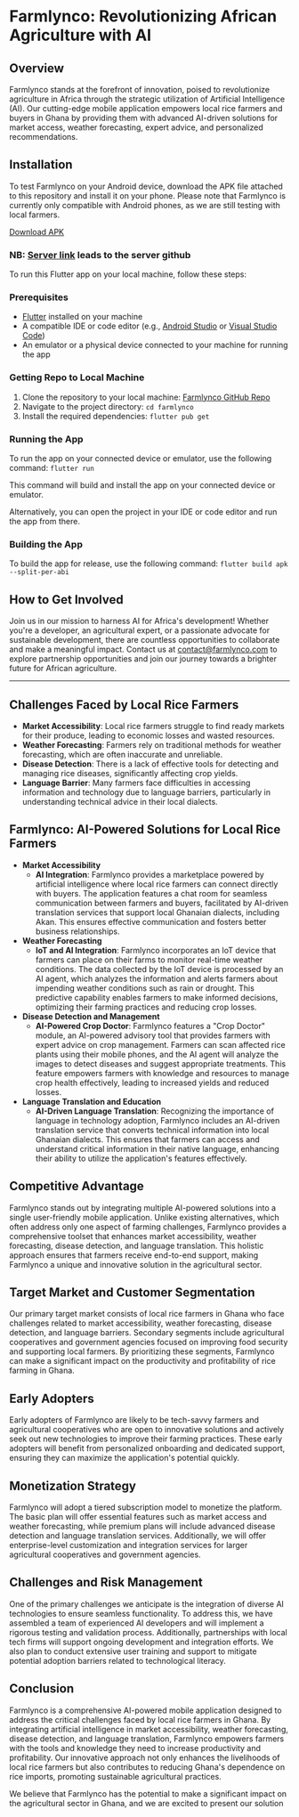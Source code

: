 # Farmlynco: Revolutionizing African Agriculture with AI

## Overview
Farmlynco stands at the forefront of innovation, poised to revolutionize agriculture in Africa through the strategic utilization of Artificial Intelligence (AI). Our cutting-edge mobile application empowers local rice farmers and buyers in Ghana by providing them with advanced AI-driven solutions for market access, weather forecasting, expert advice, and personalized recommendations.


## Installation
To test Farmlynco on your Android device, download the APK file attached to this repository and install it on your phone. Please note that Farmlynco is currently only compatible with Android phones, as we are still testing with local farmers.

[Download APK]([https://drive.google.com/file/d/1NitkhcyO3tI_Xly3vX9r1wCdX2Jfgdqi/view?usp=sharing])

### NB: [Server link](https://github.com/Mawuli-360/newton_hackthon.git) leads to the server github

To run this Flutter app on your local machine, follow these steps:

### Prerequisites

- [Flutter](https://flutter.dev/docs/get-started/install) installed on your machine
- A compatible IDE or code editor (e.g., [Android Studio](https://developer.android.com/studio) or [Visual Studio Code](https://code.visualstudio.com/))
- An emulator or a physical device connected to your machine for running the app

### Getting Repo to Local Machine

1. Clone the repository to your local machine: [Farmlynco GitHub Repo](https://github.com/Mawuli-360/farmlynco)
2. Navigate to the project directory: `cd farmlynco`
3. Install the required dependencies: `flutter pub get`

### Running the App

To run the app on your connected device or emulator, use the following command: `flutter run`

This command will build and install the app on your connected device or emulator.

Alternatively, you can open the project in your IDE or code editor and run the app from there.

### Building the App

To build the app for release, use the following command: `flutter build apk --split-per-abi`

## How to Get Involved
Join us in our mission to harness AI for Africa's development! Whether you're a developer, an agricultural expert, or a passionate advocate for sustainable development, there are countless opportunities to collaborate and make a meaningful impact. Contact us at [contact@farmlynco.com](frederickminta@gmail.com) to explore partnership opportunities and join our journey towards a brighter future for African agriculture.

---

## Challenges Faced by Local Rice Farmers
- **Market Accessibility**: Local rice farmers struggle to find ready markets for their produce, leading to economic losses and wasted resources.
- **Weather Forecasting**: Farmers rely on traditional methods for weather forecasting, which are often inaccurate and unreliable.
- **Disease Detection**: There is a lack of effective tools for detecting and managing rice diseases, significantly affecting crop yields.
- **Language Barrier**: Many farmers face difficulties in accessing information and technology due to language barriers, particularly in understanding technical advice in their local dialects.

## Farmlynco: AI-Powered Solutions for Local Rice Farmers
- **Market Accessibility**
  - **AI Integration**: Farmlynco provides a marketplace powered by artificial intelligence where local rice farmers can connect directly with buyers. The application features a chat room for seamless communication between farmers and buyers, facilitated by AI-driven translation services that support local Ghanaian dialects, including Akan. This ensures effective communication and fosters better business relationships.
- **Weather Forecasting**
  - **IoT and AI Integration**: Farmlynco incorporates an IoT device that farmers can place on their farms to monitor real-time weather conditions. The data collected by the IoT device is processed by an AI agent, which analyzes the information and alerts farmers about impending weather conditions such as rain or drought. This predictive capability enables farmers to make informed decisions, optimizing their farming practices and reducing crop losses.
- **Disease Detection and Management**
  - **AI-Powered Crop Doctor**: Farmlynco features a "Crop Doctor" module, an AI-powered advisory tool that provides farmers with expert advice on crop management. Farmers can scan affected rice plants using their mobile phones, and the AI agent will analyze the images to detect diseases and suggest appropriate treatments. This feature empowers farmers with knowledge and resources to manage crop health effectively, leading to increased yields and reduced losses.
- **Language Translation and Education**
  - **AI-Driven Language Translation**: Recognizing the importance of language in technology adoption, Farmlynco includes an AI-driven translation service that converts technical information into local Ghanaian dialects. This ensures that farmers can access and understand critical information in their native language, enhancing their ability to utilize the application's features effectively.

## Competitive Advantage
Farmlynco stands out by integrating multiple AI-powered solutions into a single user-friendly mobile application. Unlike existing alternatives, which often address only one aspect of farming challenges, Farmlynco provides a comprehensive toolset that enhances market accessibility, weather forecasting, disease detection, and language translation. This holistic approach ensures that farmers receive end-to-end support, making Farmlynco a unique and innovative solution in the agricultural sector.

## Target Market and Customer Segmentation
Our primary target market consists of local rice farmers in Ghana who face challenges related to market accessibility, weather forecasting, disease detection, and language barriers. Secondary segments include agricultural cooperatives and government agencies focused on improving food security and supporting local farmers. By prioritizing these segments, Farmlynco can make a significant impact on the productivity and profitability of rice farming in Ghana.

## Early Adopters
Early adopters of Farmlynco are likely to be tech-savvy farmers and agricultural cooperatives who are open to innovative solutions and actively seek out new technologies to improve their farming practices. These early adopters will benefit from personalized onboarding and dedicated support, ensuring they can maximize the application's potential quickly.

## Monetization Strategy
Farmlynco will adopt a tiered subscription model to monetize the platform. The basic plan will offer essential features such as market access and weather forecasting, while premium plans will include advanced disease detection and language translation services. Additionally, we will offer enterprise-level customization and integration services for larger agricultural cooperatives and government agencies.

## Challenges and Risk Management
One of the primary challenges we anticipate is the integration of diverse AI technologies to ensure seamless functionality. To address this, we have assembled a team of experienced AI developers and will implement a rigorous testing and validation process. Additionally, partnerships with local tech firms will support ongoing development and integration efforts. We also plan to conduct extensive user training and support to mitigate potential adoption barriers related to technological literacy.

## Conclusion
Farmlynco is a comprehensive AI-powered mobile application designed to address the critical challenges faced by local rice farmers in Ghana. By integrating artificial intelligence in market accessibility, weather forecasting, disease detection, and language translation, Farmlynco empowers farmers with the tools and knowledge they need to increase productivity and profitability. Our innovative approach not only enhances the livelihoods of local rice farmers but also contributes to reducing Ghana's dependence on rice imports, promoting sustainable agricultural practices.

We believe that Farmlynco has the potential to make a significant impact on the agricultural sector in Ghana, and we are excited to present our solution
